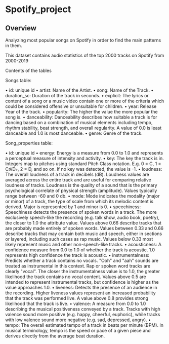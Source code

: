 # Spotify_project

## Overview
Analyzing most popular songs on Spotify in order to find the main patterns in them.

This dataset contains audio statistics of the top 2000 tracks on Spotify from 2000-2019

























Сontents of the tables

Songs table:

•	id: unique id
•	artist: Name of the Artist.
•	song: Name of the Track.
•	duration_sc: Duration of the track in seconds.
•	explicit: The lyrics or content of a song or a music video contain one or more of the criteria which could be considered offensive or unsuitable for children.
•	year: Release Year of the track.
•	popularity: The higher the value the more popular the song is.
•	danceability: Danceability describes how suitable a track is for dancing based on a combination of musical elements including tempo, rhythm stability, beat strength, and overall regularity. A value of 0.0 is least danceable and 1.0 is most danceable.
•	genre: Genre of the track.

Song_properties table:

•	id: unique id
•	energy: Energy is a measure from 0.0 to 1.0 and represents a perceptual measure of intensity and activity.
•	key: The key the track is in. Integers map to pitches using standard Pitch Class notation. E.g. 0 = C, 1 = C♯/D♭, 2 = D, and so on. If no key was detected, the value is -1.
•	loudness: The overall loudness of a track in decibels (dB). Loudness values are averaged across the entire track and are useful for comparing relative loudness of tracks. Loudness is the quality of a sound that is the primary psychological correlate of physical strength (amplitude). Values typically range between -60 and 0 db.
•	mode: Mode indicates the modality (major or minor) of a track, the type of scale from which its melodic content is derived. Major is represented by 1 and minor is 0.
•	speechiness: Speechiness detects the presence of spoken words in a track. The more exclusively speech-like the recording (e.g. talk show, audio book, poetry), the closer to 1.0 the attribute value. Values above 0.66 describe tracks that are probably made entirely of spoken words. Values between 0.33 and 0.66 describe tracks that may contain both music and speech, either in sections or layered, including such cases as rap music. Values below 0.33 most likely represent music and other non-speech-like tracks.
•	acousticness: A confidence measure from 0.0 to 1.0 of whether the track is acoustic. 1.0 represents high confidence the track is acoustic.
•	instrumentalness: Predicts whether a track contains no vocals. "Ooh" and "aah" sounds are treated as instrumental in this context. Rap or spoken word tracks are clearly "vocal". The closer the instrumentalness value is to 1.0, the greater likelihood the track contains no vocal content. Values above 0.5 are intended to represent instrumental tracks, but confidence is higher as the value approaches 1.0.
•	liveness: Detects the presence of an audience in the recording. Higher liveness values represent an increased probability that the track was performed live. A value above 0.8 provides strong likelihood that the track is live.
•	valence: A measure from 0.0 to 1.0 describing the musical positiveness conveyed by a track. Tracks with high valence sound more positive (e.g. happy, cheerful, euphoric), while tracks with low valence sound more negative (e.g. sad, depressed, angry).
•	tempo: The overall estimated tempo of a track in beats per minute (BPM). In musical terminology, tempo is the speed or pace of a given piece and derives directly from the average beat duration.
